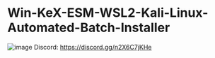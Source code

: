 # Win-KeX-ESM-WSL2-Kali-Linux-Automated-Batch-Installer
![image](https://user-images.githubusercontent.com/104208624/191356499-11872a64-5dcd-4cab-88d4-20129a43f8bc.png)
Discord: https://discord.gg/n2X6C7jKHe

